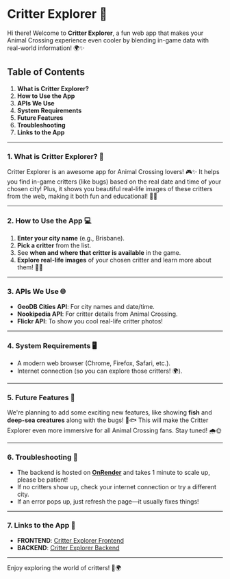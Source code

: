 # Critter Explorer 🦋

Hi there! Welcome to **Critter Explorer**, a fun web app that makes your Animal Crossing experience even cooler by blending in-game data with real-world information! 🌍✨

## Table of Contents
1. **What is Critter Explorer?**
2. **How to Use the App**
3. **APIs We Use**
4. **System Requirements**
5. **Future Features**
6. **Troubleshooting**
7. **Links to the App**

---

### 1. What is Critter Explorer? 🐞
Critter Explorer is an awesome app for Animal Crossing lovers! 🎮✨ It helps you find in-game critters (like bugs) based on the real date and time of your chosen city! Plus, it shows you beautiful real-life images of these critters from the web, making it both fun and educational! 🌿📸

---

### 2. How to Use the App 💻
1. **Enter your city name** (e.g., Brisbane).
2. **Pick a critter** from the list.
3. See **when and where that critter is available** in the game.
4. **Explore real-life images** of your chosen critter and learn more about them! 🦋🌸

---

### 3. APIs We Use 🌐
- **GeoDB Cities API**: For city names and date/time.
- **Nookipedia API**: For critter details from Animal Crossing.
- **Flickr API**: To show you cool real-life critter photos!

---

### 4. System Requirements 🖥️
- A modern web browser (Chrome, Firefox, Safari, etc.).
- Internet connection (so you can explore those critters! 🌍).

---

### 5. Future Features 🚀
We're planning to add some exciting new features, like showing **fish** and **deep-sea creatures** along with the bugs! 🌊🐟 This will make the Critter Explorer even more immersive for all Animal Crossing fans. Stay tuned! 🌧️🌞

---

### 6. Troubleshooting 🔧
- The backend is hosted on [**OnRender**](https://render.com/) and takes 1 minute to scale up, please be patient! 
- If no critters show up, check your internet connection or try a different city.
- If an error pops up, just refresh the page—it usually fixes things!

---

### 7. Links to the App 🔗
- **FRONTEND**: [Critter Explorer Frontend](https://critter-explorer.netlify.app/)
- **BACKEND**: [Critter Explorer Backend](https://critter-explorer-backend.onrender.com/)

---

Enjoy exploring the world of critters! 🦋🌍
